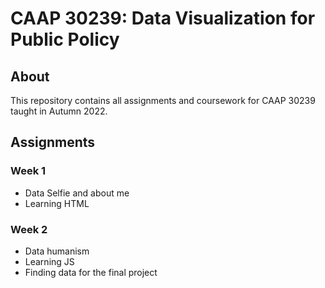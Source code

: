 # CAAP 30239: Data Visualization for Public Policy

## About
This repository contains all assignments and coursework for CAAP 30239 taught in Autumn 2022.


## Assignments
### Week 1
- Data Selfie and about me
- Learning HTML

### Week 2
- Data humanism
- Learning JS
- Finding data for the final project
